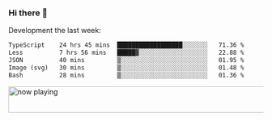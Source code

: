 ### Hi there 👋

Development the last week:
<!--START_SECTION:waka-->

```txt
TypeScript    24 hrs 45 mins  ██████████████████░░░░░░░   71.36 %
Less          7 hrs 56 mins   █████▓░░░░░░░░░░░░░░░░░░░   22.88 %
JSON          40 mins         ▒░░░░░░░░░░░░░░░░░░░░░░░░   01.95 %
Image (svg)   30 mins         ▒░░░░░░░░░░░░░░░░░░░░░░░░   01.48 %
Bash          28 mins         ▒░░░░░░░░░░░░░░░░░░░░░░░░   01.36 %
```

<!--END_SECTION:waka-->

<!--
**JASONPANGGO/jasonpanggo** is a ✨ _special_ ✨ repository because its `README.md` (this file) appears on your GitHub profile.

Here are some ideas to get you started:

- 🔭 I’m currently working on ...
- 🌱 I’m currently learning ...
- 👯 I’m looking to collaborate on ...
- 🤔 I’m looking for help with ...
- 💬 Ask me about ...
- 📫 How to reach me: ...
- 😄 Pronouns: ...
- ⚡ Fun fact: ...
-->

<a href="https://volt.fm/user/q8yd9e79csfr57rt" target="_blank"><img src="https://spotify-badge-egoist.vercel.app/api/now-playing" width="540" height="52" alt="now playing"></a>
